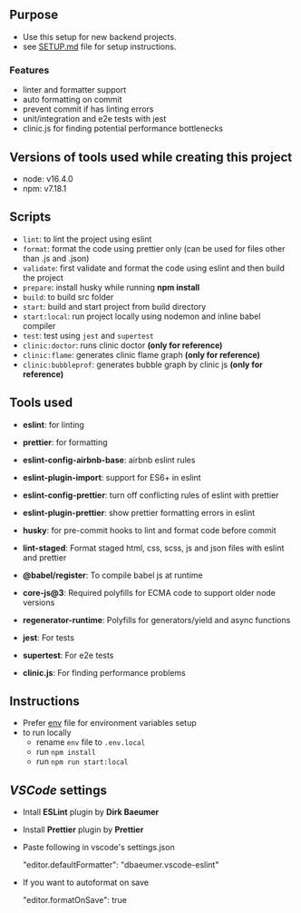 ## Purpose

- Use this setup for new backend projects.
- see [SETUP.md](SETUP.md) file for setup instructions.

### Features

- linter and formatter support
- auto formatting on commit
- prevent commit if has linting errors
- unit/integration and e2e tests with jest
- clinic.js for finding potential performance bottlenecks

## Versions of tools used while creating this project

- node: v16.4.0
- npm: v7.18.1

## Scripts

- `lint`: to lint the project using eslint
- `format`: format the code using prettier only (can be used for files other than .js and .json)
- `validate`: first validate and format the code using eslint and then build the project
- `prepare`: install husky while running **npm install**
- `build`: to build src folder
- `start`: build and start project from build directory
- `start:local`: run project locally using nodemon and inline babel compiler
- `test`: test using `jest` and `supertest`
- `clinic:doctor`: runs clinic doctor **(only for reference)**
- `clinic:flame`: generates clinic flame graph **(only for reference)**
- `clinic:bubbleprof`: generates bubble graph by clinic js **(only for reference)**

## Tools used

- **eslint**: for linting

- **prettier**: for formatting

- **eslint-config-airbnb-base**: airbnb eslint rules

- **eslint-plugin-import**: support for ES6+ in eslint

- **eslint-config-prettier**: turn off conflicting rules of eslint with prettier

- **eslint-plugin-prettier**: show prettier formatting errors in eslint

- **husky**: for pre-commit hooks to lint and format code before commit

- **lint-staged**: Format staged html, css, scss, js and json files with eslint and prettier

- **@babel/register**: To compile babel js at runtime

- **core-js@3**: Required polyfills for ECMA code to support older node versions

- **regenerator-runtime**: Polyfills for generators/yield and async functions

- **jest**: For tests

- **supertest**: For e2e tests

- **clinic.js**: For finding performance problems

## Instructions

- Prefer [env](env) file for environment variables setup
- to run locally
  - rename `env` file to `.env.local`
  - run `npm install`
  - run `npm run start:local`

## _VSCode_ settings

- Intall **ESLint** plugin by **Dirk Baeumer**

- Install **Prettier** plugin by **Prettier**

- Paste following in vscode's settings.json

  "editor.defaultFormatter": "dbaeumer.vscode-eslint"

- If you want to autoformat on save

  "editor.formatOnSave": true
